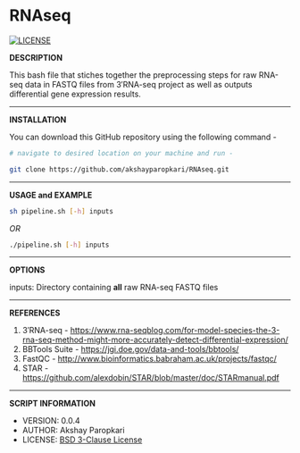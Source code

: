 # RNAseq

[![LICENSE](https://img.shields.io/badge/license-BSD%203--Clause-blue.svg?style=plastic)](https://github.com/akshayparopkari/RNAseq/blob/master/LICENSE.md)

**DESCRIPTION**

This bash file that stiches together the preprocessing steps for raw RNA-seq data in FASTQ files from 3′RNA-seq project as well as outputs differential gene expression results.

---

**INSTALLATION**

You can download this GitHub repository using the following command - 

```sh
# navigate to desired location on your machine and run -

git clone https://github.com/akshayparopkari/RNAseq.git
```

---

**USAGE and EXAMPLE**

```sh
sh pipeline.sh [-h] inputs
```

*OR*

```sh
./pipeline.sh [-h] inputs
```
---

**OPTIONS**

inputs: Directory containing __all__ raw RNA-seq FASTQ files

---

**REFERENCES**

1. 3′RNA-seq - https://www.rna-seqblog.com/for-model-species-the-3-rna-seq-method-might-more-accurately-detect-differential-expression/
2. BBTools Suite - https://jgi.doe.gov/data-and-tools/bbtools/
3. FastQC - http://www.bioinformatics.babraham.ac.uk/projects/fastqc/
4. STAR - https://github.com/alexdobin/STAR/blob/master/doc/STARmanual.pdf

---

**SCRIPT INFORMATION**

- VERSION: 0.0.4
- AUTHOR: Akshay Paropkari
- LICENSE: [BSD 3-Clause License](LICENSE.md)
